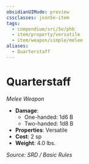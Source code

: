 ```yaml
---
obsidianUIMode: preview
cssclasses: json5e-item
tags:
  - compendium/src/5e/phb
  - item/property/versatile
  - item/weapon/simple/melee
aliases:
  - Quarterstaff
---
```

# Quarterstaff
*Melee Weapon*  

- **Damage**:
  - One-handed: 1d6 B
  - Two-handed: 1d8 B
- **Properties**: Versatile
- **Cost**: 2 sp
- **Weight**: 4.0 lbs.

*Source: SRD / Basic Rules*